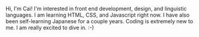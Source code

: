 Hi, I'm Cai! I'm interested in front end development, design, and linguistic languages. I am learning HTML, CSS, and Javascript right now. 
I have also been self-learning Japanese for a couple years. Coding is extremely new to me. I am really excited to dive in. :-)
